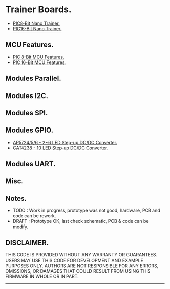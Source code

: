 # Trainer Boards.

- [PIC8-Bit Nano Trainer.](./boards/pic8bit-nano/)
- [PIC16-Bit Nano Trainer.](./boards/pic16bit-nano/)

## MCU Features.

- [PIC 8-Bit MCU Features.](./features/8bit)
- [PIC 16-Bit MCU Features.](./features/16bit)

## Modules Parallel.

## Modules I2C.

## Modules SPI.

## Modules GPIO.

- [AP5724/5/6 - 2~6 LED Step-up DC/DC Converter.](./modules/ap572x/README.md)
- [CAT4238 - 10 LED Step-up DC/DC Converter.](./modules/cat4238/README.md)

## Modules UART.

## Misc.

## Notes.

- TODO : Work in progress, prototype was not good, hardware, PCB and code can be rework.
- DRAFT : Prototype OK, last check schematic, PCB & code can be modify.

## DISCLAIMER.

THIS CODE IS PROVIDED WITHOUT ANY WARRANTY OR GUARANTEES.
USERS MAY USE THIS CODE FOR DEVELOPMENT AND EXAMPLE PURPOSES ONLY.
AUTHORS ARE NOT RESPONSIBLE FOR ANY ERRORS, OMISSIONS, OR DAMAGES THAT COULD
RESULT FROM USING THIS FIRMWARE IN WHOLE OR IN PART.

---